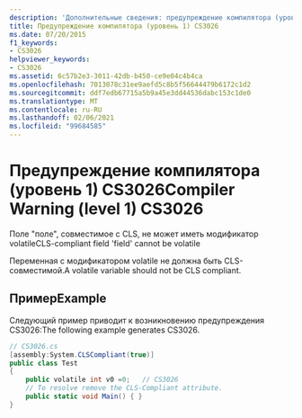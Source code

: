 ```yaml
---
description: 'Дополнительные сведения: предупреждение компилятора (уровень 1) CS3026'
title: Предупреждение компилятора (уровень 1) CS3026
ms.date: 07/20/2015
f1_keywords:
- CS3026
helpviewer_keywords:
- CS3026
ms.assetid: 6c57b2e3-3011-42db-b450-ce9e04c4b4ca
ms.openlocfilehash: 7013078c31ee9aefd5c8b5f56644479b6172c1d2
ms.sourcegitcommit: ddf7edb67715a5b9a45e3dd44536dabc153c1de0
ms.translationtype: MT
ms.contentlocale: ru-RU
ms.lasthandoff: 02/06/2021
ms.locfileid: "99684585"
---
```

# <a name="compiler-warning-level-1-cs3026"></a><span data-ttu-id="426e0-103">Предупреждение компилятора (уровень 1) CS3026</span><span class="sxs-lookup"><span data-stu-id="426e0-103">Compiler Warning (level 1) CS3026</span></span>

<span data-ttu-id="426e0-104">Поле "поле", совместимое с CLS, не может иметь модификатор volatile</span><span class="sxs-lookup"><span data-stu-id="426e0-104">CLS-compliant field 'field' cannot be volatile</span></span>

<span data-ttu-id="426e0-105">Переменная с модификатором volatile не должна быть CLS-совместимой.</span><span class="sxs-lookup"><span data-stu-id="426e0-105">A volatile variable should not be CLS compliant.</span></span>

## <a name="example"></a><span data-ttu-id="426e0-106">Пример</span><span class="sxs-lookup"><span data-stu-id="426e0-106">Example</span></span>

<span data-ttu-id="426e0-107">Следующий пример приводит к возникновению предупреждения CS3026:</span><span class="sxs-lookup"><span data-stu-id="426e0-107">The following example generates CS3026.</span></span>

```csharp
// CS3026.cs
[assembly:System.CLSCompliant(true)]
public class Test
{
    public volatile int v0 =0;   // CS3026
    // To resolve remove the CLS-Compliant attribute.
    public static void Main() { }
}
```
